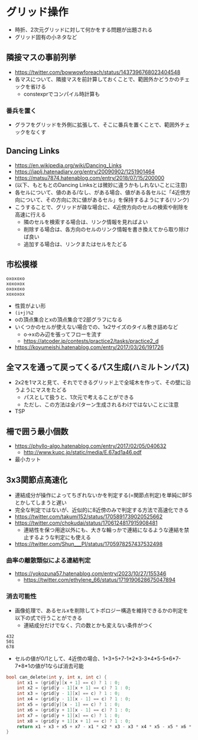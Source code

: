 # グリッド操作

- 時折、2次元グリッドに対して何かをする問題が出題される
- グリッド固有の小ネタなど

## 隣接マスの事前列挙

- https://twitter.com/bowwowforeach/status/1437396768023404548
- 各マスについて、隣接マスを前計算しておくことで、範囲外かどうかのチェックを省ける
  - constexprでコンパイル時計算も

### 番兵を置く

- グラフをグリッドを外側に拡張して、そこに番兵を置くことで、範囲外チェックをなくす

## Dancing Links

- https://en.wikipedia.org/wiki/Dancing_Links
- https://japlj.hatenadiary.org/entry/20090902/1251901464
- https://matsu7874.hatenablog.com/entry/2018/07/15/200000
- (以下、もともとのDancing Linksとは微妙に違うかもしれないことに注意)
- 各セルについて、値のある/なし、がある場合、値がある各セルに「4近傍方向について、その方向に次に値があるセル」を保持するようにする(リンク)
- こうすることで、グリッドが疎な場合に、4近傍方向のセルの検索や削除を高速に行える
  - 隣のセルを検索する場合は、リンク情報を見ればよい
  - 削除する場合は、各方向のセルのリンク情報を書き換えてから取り除けば良い
  - 追加する場合は、リンクまたはセルをたどる


## 市松模様

```
oxoxoxo
xoxoxox
oxoxoxo
xoxoxox
```

- 性質がよい形
- `(i+j)%2`
- oの頂点集合とxの頂点集合で2部グラフになる
- いくつかのセルが使えない場合での、1x2サイズのタイル敷き詰めなど
  - o->xのみ辺を張ってフローを流す
  - https://atcoder.jp/contests/practice2/tasks/practice2_d
- https://koyumeishi.hatenablog.com/entry/2017/03/26/191726


## 全マスを通って戻ってくるパス生成(ハミルトンパス)

- 2x2を1マスと見て、それでできるグリッド上で全域木を作って、その壁に沿うようにマスをたどる
  - パスとして扱うと、1次元で考えることができる
  - ただし、この方法は全パターン生成されるわけではないことに注意
- TSP

## 柵で囲う最小個数

- https://phyllo-algo.hatenablog.com/entry/2017/02/05/040632
  - http://www.kupc.jp/static/media/E.67ad1a46.pdf
- 最小カット

## 3x3関節点高速化

- 連結成分が操作によってちぎれないかを判定する(=関節点判定)を単純にBFSとかしてしまうと遅い
- 完全な判定ではないが、近似的に8近傍のみで判定する方法で高速化できる
- https://twitter.com/takumi152/status/1705891739020525662
- https://twitter.com/chokudai/status/1706124817915908481
  - 連結性を保つ用途以外にも、大きな輪っかで連結になるような連結を禁止するような判定にも使える
- https://twitter.com/Shun___PI/status/1705978257437532498

### 曲率の離散類似による連結判定

- https://yokozuna57.hatenablog.com/entry/2023/10/27/155346
  - https://twitter.com/ethylene_66/status/1719190628675047894

### 消去可能性

- 画像処理で、あるセルxを削除してトポロジー構造を維持できるかの判定を以下の式で行うことができる
  - 連結成分だけでなく、穴の数とかも変えない条件がつく

```
432
501
678
```

- セルの値が0/1として、4近傍の場合、1+3+5+7-1\*2\*3-3\*4\*5-5\*6\*7-7\*8\*1の値が1ならば消去可能

```cpp
bool can_delete(int y, int x, int c) {
    int x1 = (grid[y][x + 1] == c) ? 1 : 0;
    int x2 = (grid[y - 1][x + 1] == c) ? 1 : 0;
    int x3 = (grid[y - 1][x] == c) ? 1 : 0;
    int x4 = (grid[y - 1][x - 1] == c) ? 1 : 0;
    int x5 = (grid[y][x - 1] == c) ? 1 : 0;
    int x6 = (grid[y + 1][x - 1] == c) ? 1 : 0;
    int x7 = (grid[y + 1][x] == c) ? 1 : 0;
    int x8 = (grid[y + 1][x + 1] == c) ? 1 : 0;
    return x1 + x3 + x5 + x7 - x1 * x2 * x3 - x3 * x4 * x5 - x5 * x6 * x7 - x7 * x8 * x1 == 1;
}
```
